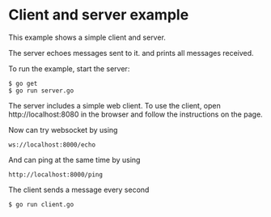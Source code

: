 # Client and server example

This example shows a simple client and server.

The server echoes messages sent to it.
and prints all messages received.

To run the example, start the server:
   
    $ go get
    $ go run server.go

The server includes a simple web client. To use the client, open
http://localhost:8080 in the browser and follow the instructions on the page.

Now can try websocket by using 

    ws://localhost:8000/echo

And can ping at the same time by using  

    http://localhost:8000/ping

The client sends a message every second

    $ go run client.go

